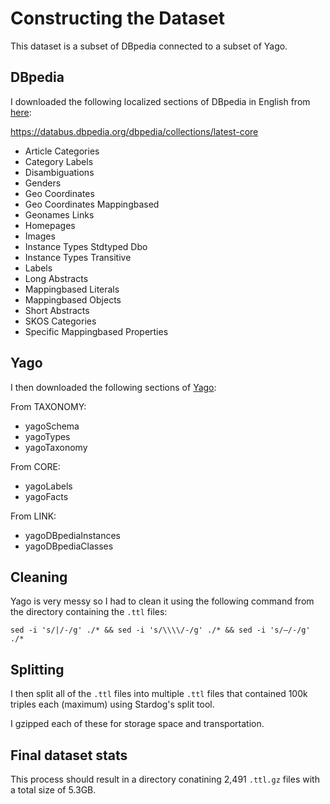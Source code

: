 # Constructing the Dataset

This dataset is a subset of DBpedia connected to a subset of Yago.

## DBpedia

I downloaded the following localized sections of DBpedia in English from [here](https://wiki.dbpedia.org/downloads-2016-10):

https://databus.dbpedia.org/dbpedia/collections/latest-core


- Article Categories
- Category Labels
- Disambiguations
- Genders
- Geo Coordinates
- Geo Coordinates Mappingbased
- Geonames Links
- Homepages
- Images
- Instance Types Stdtyped Dbo
- Instance Types Transitive
- Labels
- Long Abstracts
- Mappingbased Literals
- Mappingbased Objects
- Short Abstracts
- SKOS Categories
- Specific Mappingbased Properties

## Yago

I then downloaded the following sections of [Yago](https://www.mpi-inf.mpg.de/departments/databases-and-information-systems/research/yago-naga/yago/downloads/):

From TAXONOMY:
- yagoSchema
- yagoTypes
- yagoTaxonomy

From CORE:
- yagoLabels
- yagoFacts

From LINK:
- yagoDBpediaInstances
- yagoDBpediaClasses

## Cleaning

Yago is very messy so I had to clean it using the following command from the directory containing the `.ttl` files:

``` sed -i 's/|/-/g' ./* && sed -i 's/\\\\/-/g' ./* && sed -i 's/–/-/g' ./* ```

## Splitting

I then split all of the `.ttl` files into multiple `.ttl` files that contained 100k triples each (maximum) using Stardog's split tool.

I gzipped each of these for storage space and transportation.

## Final dataset stats

This process should result in a directory conatining 2,491 `.ttl.gz` files with a total size of 5.3GB.
